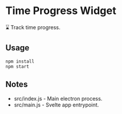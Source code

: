 # Time Progress Widget

⌛ Track time progress.

## Usage

```
npm install
npm start
```

## Notes

- src/index.js - Main electron process.
- src/main.js - Svelte app entrypoint.
